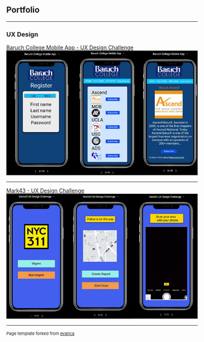 ## Portfolio

---

### UX Design 

<a href="https://www.figma.com/proto/DVXrEUDhLrxKgvPdE0a4rjhR/Baruch-College-Mobile-App?node-id=17%3A18%26scaling=scale-down" target="_blank">Baruch College Mobile App - UX Design Challenge</a>
<img src="images/ux1.jpg?raw=true"/>

---
<a href="https://www.figma.com/proto/J7sgXJTVepH9V4B1lOaKGuuK/Mark43-UX-Design-Challenge?node-id=2%3A2%26scaling=scale-down" target="_blank">Mark43 - UX Design Challenge</a>
<img src="images/ux2.jpg?raw=true"/>

---
<p style="font-size:11px">Page template forked from <a href="https://github.com/evanca/quick-portfolio" target="_blank">evanca</a></p>
<!-- Remove above link if you don't want to attibute -->
